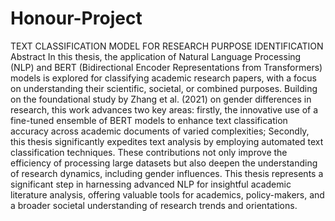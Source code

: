 # Honour-Project
TEXT CLASSIFICATION MODEL FOR RESEARCH PURPOSE IDENTIFICATION
Abstract
In this thesis, the application of Natural Language Processing (NLP) and BERT (Bidirectional Encoder Representations from Transformers) models is explored for classifying academic research papers, with a focus on understanding their scientific, societal, or combined purposes. Building on the foundational study by Zhang et al. (2021) on gender differences in research, this work advances two key areas: firstly, the innovative use of a fine-tuned ensemble of BERT models to enhance text classification accuracy across academic documents of varied complexities; Secondly, this thesis significantly expedites text analysis by employing automated text classification techniques. These contributions not only improve the efficiency of processing large datasets but also deepen the understanding of research dynamics, including gender influences. This thesis represents a significant step in harnessing advanced NLP for insightful academic literature analysis, offering valuable tools for academics, policy-makers, and a broader societal understanding of research trends and orientations.
